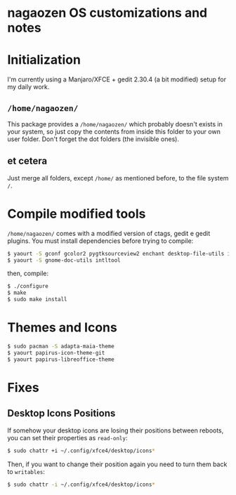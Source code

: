 # nagaozen OS customizations and notes

# Initialization

I'm currently using a Manjaro/XFCE + gedit 2.30.4 (a bit modified) setup for my daily work.

## `/home/nagaozen/`

This package provides a `/home/nagaozen/` which probably doesn't exists in your system, so just copy the contents from inside this folder to your own user folder. Don't forget the dot folders (the invisible ones).

## et cetera

Just merge all folders, except `/home/` as mentioned before, to the file system `/`.

# Compile modified tools

`/home/nagaozen/` comes with a modified version of ctags, gedit e gedit plugins. You must install dependencies before trying to compile:

```sh
$ yaourt -S gconf gcolor2 pygtksourceview2 enchant desktop-file-utils iso-codes libsm python2
$ yaourt -S gnome-doc-utils intltool
```

then, compile:

```sh
$ ./configure
$ make
$ sudo make install
```

# Themes and Icons

```sh
$ sudo pacman -S adapta-maia-theme
$ yaourt papirus-icon-theme-git
$ yaourt papirus-libreoffice-theme
```

# Fixes

## Desktop Icons Positions

If somehow your desktop icons are losing their positions between reboots, you can set their properties as `read-only`:

```sh
$ sudo chattr +i ~/.config/xfce4/desktop/icons*
```

Then, if you want to change their position again you need to turn them back to `writables`:

```sh
$ sudo chattr -i ~/.config/xfce4/desktop/icons*
```
